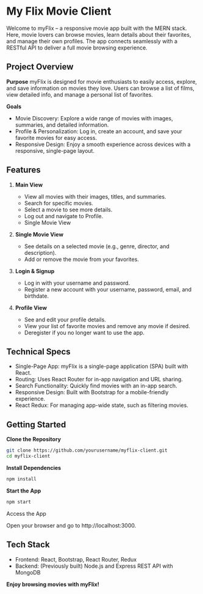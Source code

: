 # My Flix Movie Client

Welcome to myFlix – a responsive movie app built with the MERN stack. Here, movie lovers can browse movies, learn details about their favorites, and manage their own profiles. The app connects seamlessly with a RESTful API to deliver a full movie browsing experience.

## Project Overview

**Purpose**
myFlix is designed for movie enthusiasts to easily access, explore, and save information on movies they love. Users can browse a list of films, view detailed info, and manage a personal list of favorites.

**Goals**

- Movie Discovery: Explore a wide range of movies with images, summaries, and detailed information.
- Profile & Personalization: Log in, create an account, and save your favorite movies for easy access.
- Responsive Design: Enjoy a smooth experience across devices with a responsive, single-page layout.

## Features

1. **Main View**

   - View all movies with their images, titles, and summaries.
   - Search for specific movies.
   - Select a movie to see more details.
   - Log out and navigate to Profile.
   - Single Movie View

2. **Single Movie View**

   - See details on a selected movie (e.g., genre, director, and description).
   - Add or remove the movie from your favorites.

3. **Login & Signup**

   - Log in with your username and password.
   - Register a new account with your username, password, email, and birthdate.

4. **Profile View**
   - See and edit your profile details.
   - View your list of favorite movies and remove any movie if desired.
   - Deregister if you no longer want to use the app.

## Technical Specs

- Single-Page App: myFlix is a single-page application (SPA) built with React.
- Routing: Uses React Router for in-app navigation and URL sharing.
- Search Functionality: Quickly find movies with an in-app search.
- Responsive Design: Built with Bootstrap for a mobile-friendly experience.
- React Redux: For managing app-wide state, such as filtering movies.

## Getting Started

**Clone the Repository**

```bash
git clone https://github.com/yourusername/myflix-client.git
cd myflix-client
```

**Install Dependencies**

```bash
npm install
```

**Start the App**

```bash
npm start
```

Access the App

Open your browser and go to http://localhost:3000.

## Tech Stack

- Frontend: React, Bootstrap, React Router, Redux
- Backend: (Previously built) Node.js and Express REST API with MongoDB

**Enjoy browsing movies with myFlix!**

